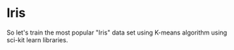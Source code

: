 # Iris
So let's train the most popular "Iris" data set using K-means algorithm using sci-kit learn libraries.
